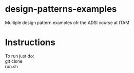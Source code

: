 # design-patterns-examples
Multiple design pattern examples ofr the ADSI course at ITAM

# Instructions
To run just do:  
git clone <repo-link>  
run.sh  
